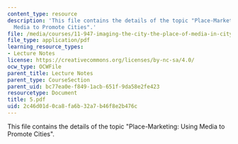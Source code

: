 ```yaml
---
content_type: resource
description: 'This file contains the details of the topic "Place-Marketing: Using
  Media to Promote Cities".'
file: /media/courses/11-947-imaging-the-city-the-place-of-media-in-city-design-and-development-fall-1998/2c46d01d0ca8fa6b32a7b46f8e2b476c_5.pdf
file_type: application/pdf
learning_resource_types:
- Lecture Notes
license: https://creativecommons.org/licenses/by-nc-sa/4.0/
ocw_type: OCWFile
parent_title: Lecture Notes
parent_type: CourseSection
parent_uid: bc77ea0e-f849-1acb-651f-9da58e2fe423
resourcetype: Document
title: 5.pdf
uid: 2c46d01d-0ca8-fa6b-32a7-b46f8e2b476c
---
```

This file contains the details of the topic "Place-Marketing: Using Media to Promote Cities".